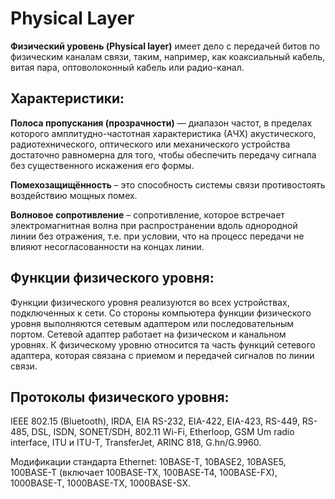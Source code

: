 # Physical Layer

**Физический уровень (Physical layer)** имеет дело с передачей битов по физическим каналам связи,
таким, например, как коаксиальный кабель, витая пара, оптоволоконный кабель или радио-канал.

## Характеристики:

**Полоса пропускания (прозрачности)** — диапазон частот, в пределах которого амплитудно-частотная 
характеристика (АЧХ) акустического, радиотехнического, оптического или механического устройства 
достаточно равномерна для того, чтобы обеспечить передачу сигнала без существенного искажения его 
формы.

**Помехозащищённость** – это способность системы связи противостоять воздействию мощных помех.

**Волновое сопротивление** – сопротивление, которое встречает электромагнитная волна при 
распространении вдоль однородной линии без отражения, т.е. при условии, что на процесс передачи
не влияют несогласованности на концах линии.

## Функции физического уровня:

Функции физического уровня реализуются во всех устройствах, подключенных к сети. Со стороны 
компьютера функции физического уровня выполняются сетевым адаптером или последовательным портом.
Сетевой адаптер работает на физическом и канальном уровнях. К физическому уровню относится та часть
функций сетевого адаптера, которая связана с приемом и передачей сигналов по линии связи.

## Протоколы физического уровня:

IEEE 802.15 (Bluetooth), IRDA, EIA RS-232, EIA-422, EIA-423, RS-449, RS-485, DSL, ISDN, SONET/SDH,
802.11 Wi-Fi, Etherloop, GSM Um radio interface, ITU и ITU-T, TransferJet, ARINC 818, G.hn/G.9960.

Модификации стандарта Ethernet: 10BASE-T, 10BASE2, 10BASE5, 100BASE-T (включает 100BASE-TX, 
100BASE-T4, 100BASE-FX), 1000BASE-T, 1000BASE-TX, 1000BASE-SX.
